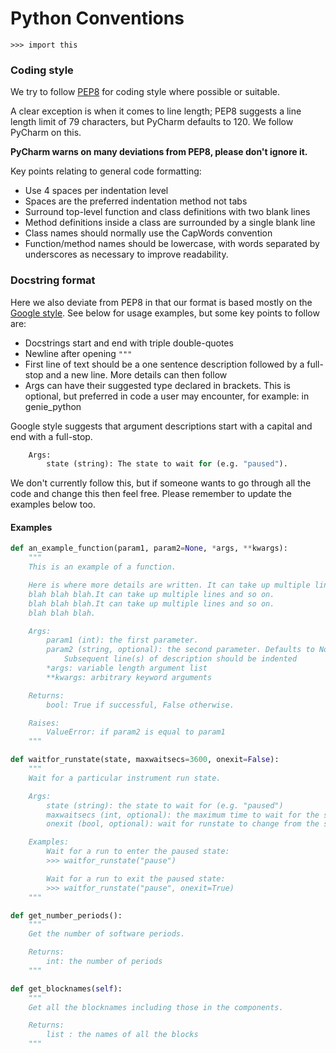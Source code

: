 # Python Conventions
```
>>> import this
```
### Coding style
We try to follow [PEP8](https://www.python.org/dev/peps/pep-0008/) for coding style where possible or suitable.
 
A clear exception is when it comes to line length; PEP8 suggests a line length limit of 79 characters, but PyCharm defaults to 120. We follow PyCharm on this.

**PyCharm warns on many deviations from PEP8, please don't ignore it.**

Key points relating to general code formatting:

* Use 4 spaces per indentation level
* Spaces are the preferred indentation method not tabs
* Surround top-level function and class definitions with two blank lines
* Method definitions inside a class are surrounded by a single blank line
* Class names should normally use the CapWords convention
* Function/method names should be lowercase, with words separated by underscores as necessary to improve readability. 

### Docstring format

Here we also deviate from PEP8 in that our format is based mostly on the [Google style](https://google.github.io/styleguide/pyguide.html).
See below for usage examples, but some key points to follow are:

* Docstrings start and end with triple double-quotes
* Newline after opening `"""`
* First line of text should be a one sentence description followed by a full-stop and a new line. More details can then follow
* Args can have their suggested type declared in brackets. This is optional, but preferred in code a user may encounter, for example: in genie_python

Google style suggests that argument descriptions start with a capital and end with a full-stop.
```python
    Args:
        state (string): The state to wait for (e.g. "paused").
```
We don't currently follow this, but if someone wants to go through all the code and change this then feel free. Please remember to update the examples below too.

#### Examples

```python
def an_example_function(param1, param2=None, *args, **kwargs):
    """
    This is an example of a function.

    Here is where more details are written. It can take up multiple lines and so on.
    blah blah blah.It can take up multiple lines and so on.
    blah blah blah.It can take up multiple lines and so on.
    blah blah blah.

    Args:
        param1 (int): the first parameter.
        param2 (string, optional): the second parameter. Defaults to None.
            Subsequent line(s) of description should be indented
        *args: variable length argument list
        **kwargs: arbitrary keyword arguments

    Returns:
        bool: True if successful, False otherwise.

    Raises:
        ValueError: if param2 is equal to param1
    """
```

```python
def waitfor_runstate(state, maxwaitsecs=3600, onexit=False):
    """
    Wait for a particular instrument run state.

    Args:
        state (string): the state to wait for (e.g. "paused")
        maxwaitsecs (int, optional): the maximum time to wait for the state before carrying on
        onexit (bool, optional): wait for runstate to change from the specified state

    Examples:
        Wait for a run to enter the paused state:
        >>> waitfor_runstate("pause")

        Wait for a run to exit the paused state:
        >>> waitfor_runstate("pause", onexit=True)
    """
```

```python
def get_number_periods():
    """
    Get the number of software periods.

    Returns:
        int: the number of periods
    """
```

```python
def get_blocknames(self):
    """ 
    Get all the blocknames including those in the components.

    Returns:
        list : the names of all the blocks
    """
```
